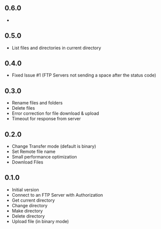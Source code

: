 ## 0.6.0

-

## 0.5.0

- List files and directories in current directory

## 0.4.0

- Fixed Issue #1 (FTP Servers not sending a space after the status code)

## 0.3.0

- Rename files and folders
- Delete files
- Error correction for file download & upload
- Timeout for response from server

## 0.2.0

- Change Transfer mode (default is binary)
- Set Remote file name
- Small performance optimization
- Download Files

## 0.1.0

- Initial version
- Connect to an FTP Server with Authorization
- Get current directory
- Change directory
- Make directory
- Delete directory
- Upload file (in binary mode)
